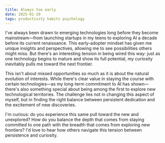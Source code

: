 ```yaml
---
title: Always too early
date: 2025-01-20
tags: productivity habits psychology
---
```


I've always been drawn to emerging technologies long before they become mainstream—from launching startups in my teens to exploring AI a decade before its current renaissance. This early-adopter mindset has given me unique insights and perspectives, allowing me to see possibilities others might miss. But there's an interesting tension in being wired this way: just as one technology begins to mature and show its full potential, my curiosity inevitably pulls me toward the next frontier.

This isn't about missed opportunities so much as it is about the natural evolution of interests. While there's clear value in staying the course with certain technologies—as my long-term commitment to AI has shown—there's also something special about being among the first to explore new technological territories. The challenge lies not in changing this aspect of myself, but in finding the right balance between persistent dedication and the excitement of new discoveries.

I'm curious: do you experience this same pull toward the new and unexplored? How do you balance the depth that comes from staying committed to one path with the breadth that comes from exploring new frontiers? I'd love to hear how others navigate this tension between persistence and curiosity.